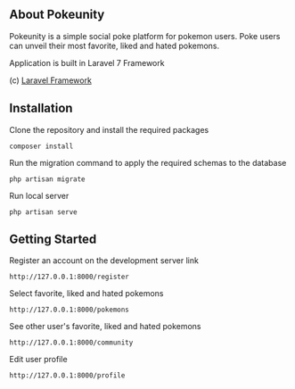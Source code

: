 ## About Pokeunity
Pokeunity is a simple social poke platform for pokemon users. Poke users can unveil their most favorite, liked and hated pokemons.

Application is built in Laravel 7 Framework

(c) [Laravel Framework](https://github.com/laravel/laravel)

## Installation
Clone the repository and install the required packages
```
composer install
```
Run the migration command to apply the required schemas to the database
```
php artisan migrate
```

Run local server
```
php artisan serve
```


## Getting Started

Register an account on the development server link
```
http://127.0.0.1:8000/register
```

Select favorite, liked and hated pokemons
```
http://127.0.0.1:8000/pokemons
```

See other user's favorite, liked and hated pokemons
```
http://127.0.0.1:8000/community
```

Edit user profile
```
http://127.0.0.1:8000/profile
```